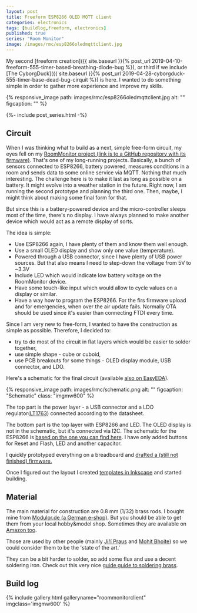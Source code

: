 ```yaml
---
layout: post
title: Freeform ESP8266 OLED MQTT client
categories: electronics
tags: [buildlog,freeform, electronics]
published: true
series: "Room Monitor"
image: /images/rmc/esp8266oledmqttclient.jpg
---
```


My second [freeform creation]({{ site.baseurl }}{% post_url 2019-04-10-freeform-555-timer-based-breathing-diode-bug %}), or third if we include [The CyborgDuck]({{ site.baseurl }}{% post_url  2019-04-28-cyborgduck-555-timer-base-dead-bug-cirquit %}) is here. I wanted to do something simple in order to gather more experience and improve my skills. 

{% responsive_image path: images/rmc/esp8266oledmqttclient.jpg alt: "" figcaption: "" %}

<!--more-->

{%- include post_series.html -%}

## Circuit

When I was thinking what to build as a next, simple free-form circuit, my eyes fell on my [RoomMonitor project (link is to a GitHub repository with its firmware)](https://github.com/josefadamcik/RoomMonitor). That's one of my long-running projects. Basically, a bunch of sensors connected to ESP8266, battery powered, measures conditions in a room and sends data to some online service via MQTT. Nothing that much interesting. The challenge here is to make it last as long as possible on a battery. It might evolve into a weather station in the future. Right now, I am running the second prototype and planning the third one. Then, maybe, I might think about making some final form for that.

But since this is a battery-powered device and the micro-controller sleeps most of the time, there's no display. I have always planned to make another device which would act as a remote display of sorts.

The idea is simple:

- Use ESP8266 again, I have plenty of them and know them well enough.
- Use a small OLED display and show only one value (temperature).
- Powered through a USB connector, since I have plenty of USB power sources. But that also means I need to step-down the voltage from 5V to ~3.3V
- Include LED which would indicate low battery voltage on the RoomMonitor device.
- Have some touch-like input which would allow to cycle values on a display or similar.
- Have a way how to program the ESP8266. For the firs firmware upload and for emergencies, when over the air update fails. Normally OTA should be used since it's easier than connecting FTDI every time.

Since I am very new to free-form, I wanted to have the construction as simple as possible. Therefore, I decided to:

- try to do most of the circuit in flat layers which would be easier to solder together,
- use simple shape - cube or cuboid,
- use PCB breakouts for some things - OLED display module, USB connector, and LDO.

Here's a schematic for the final circuit (available [also on EasyEDA](https://easyeda.com/josefadamcik/roommonitorclient)).

{% responsive_image path: images/rmc/schematic.png alt: "" figcaption: "Schematic"  class: "imgmw600"  %}

The top part is the power layer - a USB connector and a LDO regulator([LT1763](https://www.analog.com/media/en/technical-documentation/data-sheets/1763fh.pdf)) connected according to the datasheet.

The bottom part is the top layer with ESP8266 and LED. The OLED display is not in the schematic, but it's connected via I2C. The schematic for the ESP8266 is [based on the one you can find here](https://arduino-esp8266.readthedocs.io/en/latest/boards.html). I have only added buttons for Reset and Flash, LED and another capacitor. 

I quickly prototyped everything on a breadboard and [drafted a (still not finished) firmware.](https://github.com/josefadamcik/RoomMonitorClient)

Once I figured out the layout I created [templates in Inkscape](https://github.com/josefadamcik/RoomMonitorClient/blob/master/freeform/RoomMonitorClientFreeform.svg) and started building.

## Material

The main material for construction are 0.8 mm (1/32) brass rods. I bought mine from [Modulor.de (a German e-shop)](https://modulor.de). But you should be able to get them from your local hobby&model shop. Sometimes they are available on [Amazon too](https://www.amazon.com/PRECISION-METALS-8160-5PK-Rod/dp/B001APJ0OG).

Those are used by other people (mainly [Jiří Praus](http://jiripraus.cz/) and [Mohit Bhoite](https://www.bhoite.com/)) so we could consider them to be the 'state of the art.' 

They can be a bit harder to solder, so add some flux and use a decent soldering iron. Check out this very nice [guide guide to soldering brass](https://davidneat.wordpress.com/2015/05/03/a-quick-guide-to-soldering-brass/).

## Build log

{% include gallery.html galleryname="roommonitorclient" imgclass='imgmw600' %}


